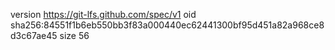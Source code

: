 version https://git-lfs.github.com/spec/v1
oid sha256:84551f1b6eb550bb3f83a000440ec62441300bf95d451a82a968ce8d3c67ae45
size 56
